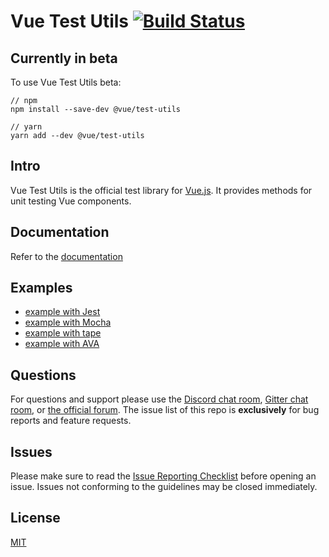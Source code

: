 # Vue Test Utils [![Build Status](https://circleci.com/gh/vuejs/vue-test-utils/tree/dev.png?style=shield)](https://circleci.com/gh/vuejs/vue-test-utils)

## Currently in beta

To use Vue Test Utils beta:

```
// npm
npm install --save-dev @vue/test-utils

// yarn
yarn add --dev @vue/test-utils
```

## Intro

Vue Test Utils is the official test library for [Vue.js](http://vuejs.org). It provides methods for unit testing Vue components.

## Documentation

Refer to the [documentation](https://vue-test-utils.vuejs.org/)

## Examples

- [example with Jest](https://github.com/vuejs/vue-cli/tree/dev/packages/%40vue/cli-plugin-unit-jest)
- [example with Mocha](https://github.com/vuejs/vue-cli/tree/dev/packages/%40vue/cli-plugin-unit-mocha)
- [example with tape](https://github.com/eddyerburgh/vue-test-utils-tape-example)
- [example with AVA](https://github.com/eddyerburgh/vue-test-utils-ava-example)

## Questions

For questions and support please use the [Discord chat room](https://vue-land.js.org/), [Gitter chat room](https://gitter.im/vuejs/vue), or [the official forum](http://forum.vuejs.org). The issue list of this repo is **exclusively** for bug reports and feature requests.

## Issues

Please make sure to read the [Issue Reporting Checklist](https://github.com/vuejs/vue/blob/dev/.github/CONTRIBUTING.md#issue-reporting-guidelines) before opening an issue. Issues not conforming to the guidelines may be closed immediately.

## License

[MIT](http://opensource.org/licenses/MIT)
